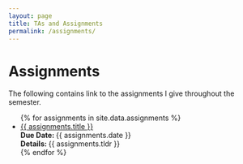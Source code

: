 ```yaml
---
layout: page
title: TAs and Assignments
permalink: /assignments/
---
```


# Assignments
The following contains link to the assignments I give throughout the semester.

<!--
embedded in the user's browser, by default. The bottom right icons link to the Github directory for the lecture (<i class="fab fa-github"></i>), the R Markdown document for the lecture (<i class="fab fa-r-project"></i>), and a PDF, embedded on Github, for the lecture (<i class="fas fa-file-pdf"></i>).
-->

<ul id="archive">
	{% for assignments in site.data.assignments %}
	<li class="archiveposturl">
		<span>
			<a href="{{ site.url }}/{{ assignments.dirname }}/{{ assignments.filename }}.pdf">{{ assignments.title }}</a>
		</span>
		<br>
		<span>
			<strong> Due Date: </strong> {{ assignments.date }}
		</span>
		<br>
		<span class = "postlower">
		<strong>
			Details:
		</strong>
			{{ assignments.tldr }}
		</span>
		<strong style="font-size:100%; font-family: 'Titillium Web', sans-serif; float:right">
			<a href="https://github.com/{{ site.githubdir}}/tree/master/{{ assignments.dirname }}">
				<i class="fab fa-github"></i></a>
			&nbsp;&nbsp;
			<a href="https://github.com/{{ site.githubdir}}/tree/master/{{ assignments.dirname }}/{{ assignments.filename}}.Rmd">
				<i class="fab fa-r-project"></i></a>
			&nbsp;&nbsp;
			<a href="https://github.com/{{ site.githubdir}}/blob/master/{{ assignments.dirname }}/{{ assignments.filename}}.pdf">
				<i class="fas fa-file-pdf"></i></a>
			&nbsp;&nbsp;
			<a href="https://github.com/{{ site.githubdir}}/blob/master/{{ assignments.dirname }}/{{ assignments.filename}}.zip">
				<i class="fas fa-file-zip"></i></a>
		</strong>
	</li>
	{% endfor %}
</ul>
